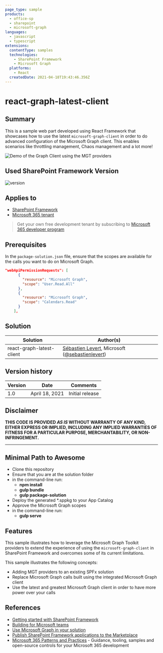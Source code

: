 ```yaml
---
page_type: sample
products:
  - office-sp
  - sharepoint
  - microsoft-graph
languages:
  - javascript
  - typescript
extensions:
  contentType: samples
  technologies:
    - SharePoint Framework
    - Microsoft Graph
  platforms:
    - React
  createdDate: 2021-04-18T19:43:46.356Z
---
```


# react-graph-latest-client

## Summary

This is a sample web part developed using React Framework that showcases how to use the latest `microsoft-graph-client` in order to do advanced configuration of the Microsoft Graph client. This enables scenarios like throttling management, Chaos management and a lot more!

![Demo of the Graph Client using the MGT providers](/assets/DemoGraphClient.gif)

## Used SharePoint Framework Version

![version](https://img.shields.io/badge/version-1.11-green.svg)

## Applies to

- [SharePoint Framework](https://aka.ms/spfx)
- [Microsoft 365 tenant](https://docs.microsoft.com/en-us/sharepoint/dev/spfx/set-up-your-developer-tenant)

> Get your own free development tenant by subscribing to [Microsoft 365 developer program](http://aka.ms/o365devprogram)

## Prerequisites

In the `package-solution.json` file, ensure that the scopes are available for the calls you want to do on Microsoft Graph.

```json
"webApiPermissionRequests": [
      {
        "resource": "Microsoft Graph",
        "scope": "User.Read.All"
      },
      {
        "resource": "Microsoft Graph",
        "scope": "Calendars.Read"
      }
    ],
```

## Solution

Solution|Author(s)
--------|---------
react-graph-latest-client | [Sébastien Levert](https://www.linkedin.com/in/sebastienlevert), Microsoft ([@sebastienlevert](https://twitter.com/sebastienlevert))

## Version history

Version|Date|Comments
-------|----|--------
1.0|April 18, 2021|Initial release

## Disclaimer

**THIS CODE IS PROVIDED *AS IS* WITHOUT WARRANTY OF ANY KIND, EITHER EXPRESS OR IMPLIED, INCLUDING ANY IMPLIED WARRANTIES OF FITNESS FOR A PARTICULAR PURPOSE, MERCHANTABILITY, OR NON-INFRINGEMENT.**

---

## Minimal Path to Awesome

- Clone this repository
- Ensure that you are at the solution folder
- in the command-line run:
  - **npm install**
  - **gulp bundle**
  - **gulp package-solution**
- Deploy the generated *.sppkg to your App Catalog
- Approve the Microsoft Graph scopes
- in the command-line run:
  - **gulp serve**


## Features

This sample illustrates how to leverage the Microsoft Graph Toolkit providers to extend the experience of using the `microsoft-graph-client` in SharePoint Framework and overcomes some of its current limitations.

This sample illustrates the following concepts:

- Adding MGT providers to an existing SPFx solution
- Replace Microsoft Graph calls built using the integrated Microsoft Graph client
- Use the latest and greatest Microsoft Graph client in order to have more power over your calls

## References

- [Getting started with SharePoint Framework](https://docs.microsoft.com/en-us/sharepoint/dev/spfx/set-up-your-developer-tenant)
- [Building for Microsoft teams](https://docs.microsoft.com/en-us/sharepoint/dev/spfx/build-for-teams-overview)
- [Use Microsoft Graph in your solution](https://docs.microsoft.com/en-us/sharepoint/dev/spfx/web-parts/get-started/using-microsoft-graph-apis)
- [Publish SharePoint Framework applications to the Marketplace](https://docs.microsoft.com/en-us/sharepoint/dev/spfx/publish-to-marketplace-overview)
- [Microsoft 365 Patterns and Practices](https://aka.ms/m365pnp) - Guidance, tooling, samples and open-source controls for your Microsoft 365 development
